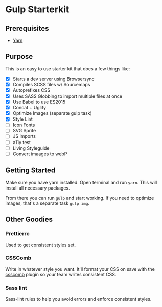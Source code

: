 # Gulp Starterkit

## Prerequisites

- [Yarn](https://yarnpkg.com/en/docs/getting-started)

## Purpose

This is an easy to use starter kit that does a few things like:

- [x] Starts a dev server using Browsersync
- [x] Compiles SCSS files w/ Sourcemaps
- [x] Autoprefixes CSS
- [x] Uses SASS Globbing to import multiple files at once
- [x] Use Babel to use ES2015
- [x] Concat + Uglify
- [x] Optimize Images (separate gulp task)
- [x] Style Lint
- [ ] Icon Fonts
- [ ] SVG Sprite
- [ ] JS Imports
- [ ] a11y test
- [ ] Living Styleguide
- [ ] Convert imaages to webP

## Getting Started

Make sure you have yarn installed. Open terminal and run `yarn`. This will install all necessary packages.

From there you can run `gulp` and start working. If you need to optimize images, that's a separate task `gulp img`.

## Other Goodies

### Prettierrc

Used to get consistent styles set.

### CSSComb

Write in whatever style you want. It'll format your CSS on save with the [csscomb](https://github.com/mrmlnc/vscode-csscomb) plugin so your team writes consistent CSS.

### Sass lint

Sass-lint rules to help you avoid errors and enforce consistent styles.
